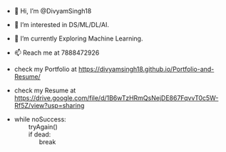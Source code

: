 - 👋 Hi, I’m @DivyamSingh18
- 👀 I’m interested in DS/ML/DL/AI.
- 🌱 I’m currently Exploring Machine Learning.
- 📫 Reach me at 7888472926
- check my Portfolio at https://divyamsingh18.github.io/Portfolio-and-Resume/
- check my Resume at https://drive.google.com/file/d/1B6wTzHRmQsNejDE867FqvvT0c5W-Rf5Z/view?usp=sharing

- while noSuccess: \
   &nbsp;&nbsp;&nbsp;&nbsp;&nbsp;&nbsp;&nbsp; tryAgain() \
   &nbsp;&nbsp;&nbsp;&nbsp;&nbsp;&nbsp;&nbsp; if dead:  \
   &nbsp; &nbsp; &nbsp;&nbsp;&nbsp;&nbsp;&nbsp;&nbsp;&nbsp;&nbsp;&nbsp;   break 


<!---
DivyamSingh18/DivyamSingh18 is a ✨ special ✨ repository because its `README.md` (this file) appears on your GitHub profile.
You can click the Preview link to take a look at your changes.
--->
